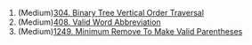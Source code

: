 1.  (Medium)[304. Binary Tree Vertical Order Traversal](https://github.com/yuchenwang2011/Java-Practice/blob/master/301-600/301-350/314.BinaryTreeVerticalOrderTraversal.java)
2.  (Medium)[408. Valid Word Abbreviation](https://github.com/yuchenwang2011/Java-Practice/blob/master/301-600/401-450/408.ValidWordAbbreviation.java)
3. (Medium)[1249. Minimum Remove To Make Valid Parentheses](https://github.com/yuchenwang2011/Java-Practice/blob/master/1200-1500/1200-1250/1249.MinimumRemoveToMakeValidParentheses.java)
